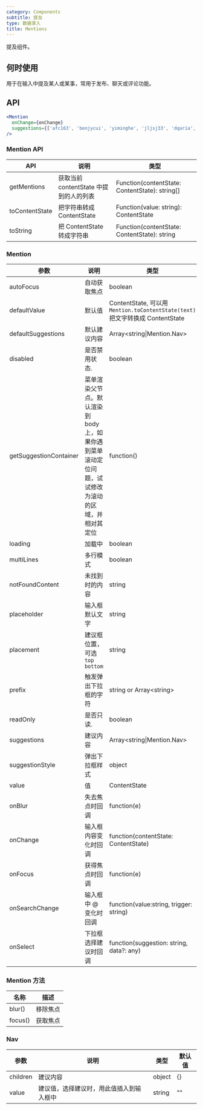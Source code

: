 ```yaml
---
category: Components
subtitle: 提及
type: 数据录入
title: Mentions
---
```


提及组件。

## 何时使用

用于在输入中提及某人或某事，常用于发布、聊天或评论功能。

## API

```jsx
<Mention
  onChange={onChange}
  suggestions={['afc163', 'benjycui', 'yiminghe', 'jljsj33', 'dqaria', 'RaoHai']}
/>
```

### Mention API

| API | 说明 | 类型 |
| --- | --- | --- |
| getMentions | 获取当前 contentState 中提到的人的列表 | Function(contentState: ContentState): string\[] |
| toContentState | 把字符串转成 ContentState | Function(value: string): ContentState |
| toString | 把 ContentState 转成字符串 | Function(contentState: ContentState): string |

### Mention

| 参数 | 说明 | 类型 | 默认值 |
| --- | --- | --- | --- |
| autoFocus | 自动获取焦点 | boolean | false |
| defaultValue | 默认值 | ContentState, 可以用 `Mention.toContentState(text)` 把文字转换成 ContentState | null |
| defaultSuggestions | 默认建议内容 | Array&lt;string\|Mention.Nav> | \[] |
| disabled | 是否禁用状态. | boolean | false |
| getSuggestionContainer | 菜单渲染父节点。默认渲染到 body 上，如果你遇到菜单滚动定位问题，试试修改为滚动的区域，并相对其定位 | function() | () => document.body |
| loading | 加载中 | boolean | false |
| multiLines | 多行模式 | boolean | false |
| notFoundContent | 未找到时的内容 | string | '无匹配结果，轻敲空格完成输入' |
| placeholder | 输入框默认文字 | string | null |
| placement | 建议框位置，可选 `top` `bottom` | string | 'bottom' |
| prefix | 触发弹出下拉框的字符 | string or Array&lt;string> | '@' |
| readOnly | 是否只读. | boolean | false |
| suggestions | 建议内容 | Array&lt;string\|Mention.Nav> | \[] |
| suggestionStyle | 弹出下拉框样式 | object | {} |
| value | 值 | ContentState | null |
| onBlur | 失去焦点时回调 | function(e) | null |
| onChange | 输入框内容变化时回调 | function(contentState: ContentState) | null |
| onFocus | 获得焦点时回调 | function(e) | null |
| onSearchChange | 输入框中 @ 变化时回调 | function(value:string, trigger: string) | \[] |
| onSelect | 下拉框选择建议时回调 | function(suggestion: string, data?: any) | null |

### Mention 方法

| 名称 | 描述 |
| --- | --- |
| blur() | 移除焦点 |
| focus() | 获取焦点 |

### Nav

| 参数 | 说明 | 类型 | 默认值 |
| --- | --- | --- | --- |
| children | 建议内容 | object | {} |
| value | 建议值，选择建议时，用此值插入到输入框中 | string | "" |
